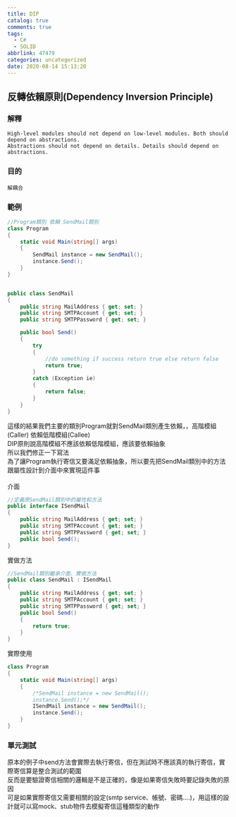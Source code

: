 ```yaml
---
title: DIP
catalog: true
comments: true
tags:
  - C#
  - SOLID
abbrlink: 47479
categories: uncategorized
date: 2020-08-14 15:13:20
---
```


## 反轉依賴原則(Dependency Inversion Principle)
### 解釋
    High-level modules should not depend on low-level modules. Both should depend on abstractions.
    Abstractions should not depend on details. Details should depend on abstractions.
### 目的
    解耦合
### 範例

```csharp
//Program類別 依賴 SendMail類別
class Program
{
    static void Main(string[] args)
    {
        SendMail instance = new SendMail();
        instance.Send();
    }
}


public class SendMail
{
    public string MailAddress { get; set; }
    public string SMTPAccount { get; set; }
    public string SMTPPassword { get; set; }

    public bool Send()
    {
        try
        {
            //do something if success return true else return false
            return true;
        }
        catch (Exception ie)
        {
            return false;
        }
    }
}
```
這樣的結果我們主要的類別Program就對SendMail類別產生依賴，，高階模組(Caller) 依賴低階模組(Callee)<br>
DIP原則說高階模組不應該依賴低階模組，應該要依賴抽象<br>
所以我們修正一下寫法<br>
為了讓Program執行寄信又要滿足依賴抽象，所以要先把SendMail類別中的方法跟屬性設計到介面中來實現這件事<br><br>
介面
```csharp
//定義原SendMail類別中的屬性和方法
public interface ISendMail
{
    public string MailAddress { get; set; }
    public string SMTPAccount { get; set; }
    public string SMTPPassword { get; set; }
    public bool Send();
}
```
實做方法
```csharp
//SendMail類別繼承介面、實做方法
public class SendMail : ISendMail
{
    public string MailAddress { get; set; }
    public string SMTPAccount { get; set; }
    public string SMTPPassword { get; set; }
    public bool Send()
    {
        return true;
    }
}
```
實際使用
```csharp
class Program
{
    static void Main(string[] args)
    {
        /*SendMail instance = new SendMail();
        instance.Send();*/
        ISendMail instance = new SendMail();
        instance.Send();
    }
}
```

### 單元測試
原本的例子中send方法會實際去執行寄信，但在測試時不應該真的執行寄信，實際寄信算是整合測試的範圍<br>
反而是要驗證寄信相關的邏輯是不是正確的，像是如果寄信失敗時要記錄失敗的原因<br>
可是如果實際寄信又需要相關的設定(smtp service、帳號、密碼....)，用這樣的設計就可以寫mock、stub物件去模擬寄信這種類型的動作
